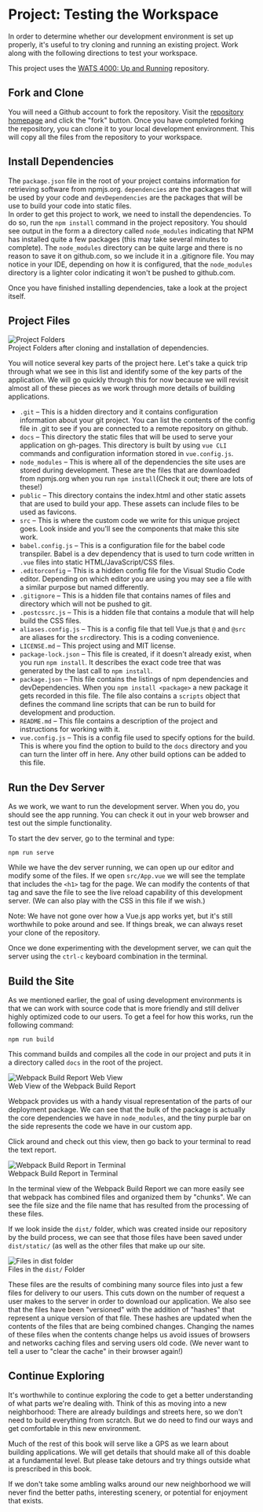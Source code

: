 # Project: Testing the Workspace
In order to determine whether our development environment is set up properly, it's useful to try cloning and running an existing project. Work along with the following directions to test your workspace.

This project uses the [WATS 4000: Up and Running](https://github.com/suwebdev/wats4000-up-and-running) repository.

## Fork and Clone
You will need a Github account to fork the repository. Visit the [repository homepage](https://github.com/suwebdev/wats4000-up-and-running) and click the "fork" button. Once you have completed forking the repository, you can clone it to your local development environment. This will copy all the files from the repository to your workspace.

## Install Dependencies  

The `package.json` file in the root of your project contains information for retrieving software from npmjs.org.  `dependencies` are the packages that will be used by your code and `devDependencies` are the packages that will be use to build your code into static files.  
In order to get this project to work, we need to install the dependencies. To do so, run the `npm install` command in the project repository. You should see output in the form a a directory called `node_modules` indicating that NPM has installed quite a few packages (this may take several minutes to complete).  The `node_modules` directory can be quite large and there is no reason to save it on github.com, so we include it in a .gitignore file.  You may notice in your IDE, depending on how it is configured, that the `node_modules` directory is a lighter color indicating it won't be pushed to github.com.

Once you have finished installing dependencies, take a look at the project itself.

## Project Files

![Project Folders](/img/project-folders.png)
<br>Project Folders after cloning and installation of dependencies.

You will notice several key parts of the project here. Let's take a quick trip through what we see in this list and identify some of the key parts of the application. We will go quickly through this for now because we will revisit almost all of these pieces as we work through more details of building applications.

* `.git` &ndash; This is a hidden directory and it contains configuration information about your git project.  You can list the contents of the config file in .git to see if you are connected to a remote repository on github.
* `docs` &ndash; This directory the static files that will be used to serve your application on gh-pages. This directory is built by using `vue CLI` commands and configuration information stored in `vue.config.js`.
* `node_modules` &ndash; This is where all of the dependencies the site uses are stored during development. These are the files that are downloaded from npmjs.org when you run `npm install`(Check it out; there are lots of these!)
* `public` &ndash; This directory contains the index.html and other static assets that are used to build your app. These assets can include files to be used as favicons.
* `src` &ndash; This is where the custom code we write for this unique project goes. Look inside and you'll see the components that make this site work.
* `babel.config.js` &ndash; This is a configuration file for the babel code transpiler. Babel is a dev dependency that is used to turn code written in `.vue` files into static HTML/JavaScript/CSS files.
* `.editorconfig` &ndash; This is a hidden config file for the Visual Studio Code editor.  Depending on which editor you are using you may see a file with a similar purpose but named differently.
* `.gitignore` &ndash; This is a hidden file that contains names of files and directory which will not be pushed to git.
* `.postcssrc.js` &ndash; This is a hidden file that contains a module that will help build the CSS files.
* `aliases.config.js` &ndash; This is a config file that tell Vue.js that `@` and `@src` are aliases for the `src`directory.  This is a coding convenience.
* `LICENSE.md` &ndash; This project using and MIT license.
* `package-lock.json` &ndash; This file is created, if it doesn't already exist, when you run `npm install`. It describes the exact code tree that was generated by the last call to `npm install`. 
* `package.json` &ndash; This file contains the listings of npm dependencies and devDependencies.  When you `npm install <package>` a new package it gets recorded in this file.  The file also contains a `scripts` object that defines the command line scripts that can be run to build for development and production. 
* `README.md` &ndash; This file contains a description of the project and instructions for working with it.
* `vue.config.js` &ndash; This is a config file used to specify options for the build.  This is where you find the option to build to the `docs` directory and you can turn the linter off in here.  Any other build options can be added to this file.

## Run the Dev Server
As we work, we want to run the development server. When you do, you should see the app running. You can check it out in your web browser and test out the simple functionality.

To start the dev server, go to the terminal and type:  

`npm run serve`

While we have the dev server running, we can open up our editor and modify some of the files. If we open `src/App.vue` we will see the template that includes the `<h1>` tag for the page. We can modify the contents of that tag and save the file to see the live reload capability of this development server. (We can also play with the CSS in this file if we wish.)

Note: We have not gone over how a Vue.js app works yet, but it's still worthwhile to poke around and see. If things break, we can always reset your clone of the repository.

Once we done experimenting with the development server, we can quit the server using the `ctrl-c` keyboard combination in the terminal.

## Build the Site
As we mentioned earlier, the goal of using development environments is that we can work with source code that is more friendly and still deliver highly optimized code to our users. To get a feel for how this works, run the following command:

`npm run build`

This command builds and compiles all the code in our project and puts it in a directory called `docs` in the root of the project.   

![Webpack Build Report Web View](/img/build-report-web.png)
<br>Web View of the Webpack Build Report

Webpack provides us with a handy visual representation of the parts of our deployment package. We can see that the bulk of the package is actually the core dependencies we have in `node_modules`, and the tiny purple bar on the side represents the code we have in our custom app.

Click around and check out this view, then go back to your terminal to read the text report.

![Webpack Build Report in Terminal](/img/build-report-terminal.png)
<br>Webpack Build Report in Terminal

In the terminal view of the Webpack Build Report we can more easily see that webpack has combined files and organized them by "chunks". We can see the file size and the file name that has resulted from the processing of these files.

If we look inside the `dist/` folder, which was created inside our repository by the build process, we can see that those files have been saved under `dist/static/` (as well as the other files that make up our site.

![Files in dist folder](/img/dist-folder.png)
<br>Files in the `dist/` Folder

These files are the results of combining many source files into just a few files for delivery to our users. This cuts down on the number of request a user makes to the server in order to download our application. We also see that the files have been "versioned" with the addition of "hashes" that represent a unique version of that file. These hashes are updated when the contents of the files that are being combined changes. Changing the names of these files when the contents change helps us avoid issues of browsers and networks caching files and serving users old code. (We never want to tell a user to "clear the cache" in their browser again!)

## Continue Exploring
It's worthwhile to continue exploring the code to get a better understanding of what parts we're dealing with. Think of this as moving into a new neighborhood: There are already buildings and streets here, so we don't need to build everything from scratch. But we do need to find our ways and get comfortable in this new environment.

Much of the rest of this book will serve like a GPS as we learn about building applications. We will get details that should make all of this doable at a fundamental level. But please take detours and try things outside what is prescribed in this book.

If we don't take some ambling walks around our new neighborhood we will never find the better paths, interesting scenery, or potential for enjoyment that exists.